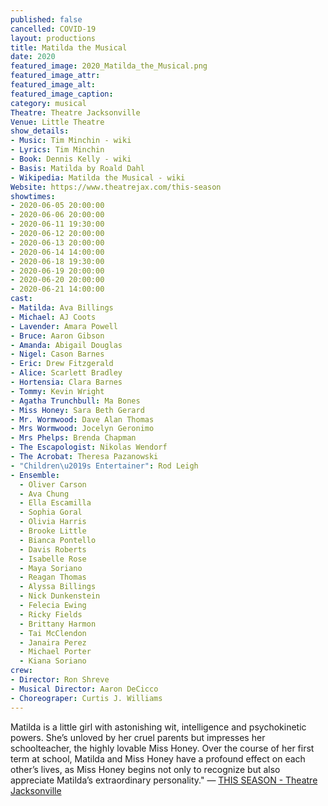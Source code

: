 ```yaml
---
published: false
cancelled: COVID-19
layout: productions
title: Matilda the Musical
date: 2020
featured_image: 2020_Matilda_the_Musical.png
featured_image_attr:
featured_image_alt:
featured_image_caption:
category: musical
Theatre: Theatre Jacksonville
Venue: Little Theatre
show_details:
- Music: Tim Minchin - wiki
- Lyrics: Tim Minchin
- Book: Dennis Kelly - wiki
- Basis: Matilda by Roald Dahl
- Wikipedia: Matilda the Musical - wiki
Website: https://www.theatrejax.com/this-season
showtimes:
- 2020-06-05 20:00:00
- 2020-06-06 20:00:00
- 2020-06-11 19:30:00
- 2020-06-12 20:00:00
- 2020-06-13 20:00:00
- 2020-06-14 14:00:00
- 2020-06-18 19:30:00
- 2020-06-19 20:00:00
- 2020-06-20 20:00:00
- 2020-06-21 14:00:00
cast:
- Matilda: Ava Billings
- Michael: AJ Coots
- Lavender: Amara Powell
- Bruce: Aaron Gibson
- Amanda: Abigail Douglas
- Nigel: Cason Barnes
- Eric: Drew Fitzgerald
- Alice: Scarlett Bradley
- Hortensia: Clara Barnes
- Tommy: Kevin Wright
- Agatha Trunchbull: Ma Bones
- Miss Honey: Sara Beth Gerard
- Mr. Wormwood: Dave Alan Thomas
- Mrs Wormwood: Jocelyn Geronimo
- Mrs Phelps: Brenda Chapman
- The Escapologist: Nikolas Wendorf
- The Acrobat: Theresa Pazanowski
- "Children\u2019s Entertainer": Rod Leigh
- Ensemble:
  - Oliver Carson
  - Ava Chung
  - Ella Escamilla
  - Sophia Goral
  - Olivia Harris
  - Brooke Little
  - Bianca Pontello
  - Davis Roberts
  - Isabelle Rose
  - Maya Soriano
  - Reagan Thomas
  - Alyssa Billings
  - Nick Dunkenstein
  - Felecia Ewing
  - Ricky Fields
  - Brittany Harmon
  - Tai McClendon
  - Janaira Perez
  - Michael Porter
  - Kiana Soriano
crew:
- Director: Ron Shreve
- Musical Director: Aaron DeCicco
- Choreograper: Curtis J. Williams
---
```

Matilda is a little girl with astonishing wit, intelligence and psychokinetic powers. She’s unloved by her cruel parents but impresses her schoolteacher, the highly lovable Miss Honey. Over the course of her first term at school, Matilda and Miss Honey have a profound effect on each other’s lives, as Miss Honey begins not only to recognize but also appreciate Matilda’s extraordinary personality." — [THIS SEASON - Theatre Jacksonville](https://www.theatrejax.com/this-season)
